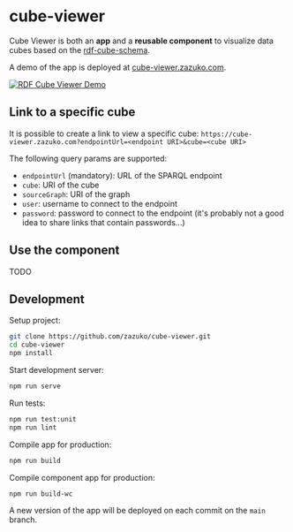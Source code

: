 # cube-viewer

Cube Viewer is both an **app** and a **reusable component** to visualize data cubes based on the [rdf-cube-schema](https://github.com/zazuko/rdf-cube-schema).

A demo of the app is deployed at [cube-viewer.zazuko.com](https://cube-viewer.zazuko.com).

[![RDF Cube Viewer Demo](https://user-images.githubusercontent.com/583021/153154115-efce93de-fedb-4e07-aeb5-34ba1a77b3d0.png)](https://user-images.githubusercontent.com/583021/153151322-c0f91b82-2e90-4391-a79b-e51ed4e25cb3.mp4 "RDF Cube Viewer Demo")

## Link to a specific cube

It is possible to create a link to view a specific cube:
`https://cube-viewer.zazuko.com?endpointUrl=<endpoint URI>&cube=<cube URI>`

The following query params are supported:
- `endpointUrl` (mandatory): URL of the SPARQL endpoint
- `cube`: URI of the cube
- `sourceGraph`: URI of the graph
- `user`: username to connect to the endpoint
- `password`: password to connect to the endpoint (it's probably not a good idea to share links that contain passwords...)

## Use the component

TODO

## Development

Setup project:

```sh
git clone https://github.com/zazuko/cube-viewer.git
cd cube-viewer
npm install
```

Start development server:

```sh
npm run serve
```

Run tests:

```sh
npm run test:unit
npm run lint
```

Compile app for production:

```sh
npm run build
```

Compile component app for production:

```sh
npm run build-wc
```

A new version of the app will be deployed on each commit on the `main` branch.
